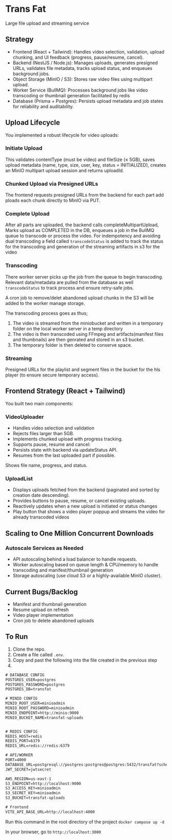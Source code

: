 # Trans Fat

Large file upload and streaming service

## Strategy

- Frontend (React + Tailwind): Handles video selection, validation, upload chunking, and UI feedback (progress, pause/resume, cancel).
- Backend (NestJS / Node.js): Manages uploads, generates presigned URLs, validates file metadata, tracks upload status, and enqueues background jobs.
- Object Storage (MinIO / S3): Stores raw video files using multipart upload.
- Worker Service (BullMQ): Processes background jobs like video transcoding or thumbnail generation facilitated by redis
- Database (Prisma + Postgres): Persists upload metadata and job states for reliability and auditability.

## Upload Lifecycle

You implemented a robust lifecycle for video uploads:

### Initiate Upload

This validates contentType (must be video) and fileSize (≤ 5GB), saves upload metadata (name, type, size, user, key, status = INITIALIZED), creates an MinIO multipart upload session and returns uploadId.

### Chunked Upload via Presigned URLs

The frontend requests presigned URLs from the backend for each part add ploads each chunk directly to MinIO via PUT.

### Complete Upload

After all parts are uploaded, the backend calls completeMultipartUpload, Marks upload as COMPLETED in the DB, enqueues a job in the BullMQ queue to transcode or process the video. For indempotency and avoiding dual transcoding a field called `transcodeStatus` is added to track the status for the transcoding and generation of the streaming artifacts in s3 for the video

### Transcoding

There worker server picks up the job from the queue to begin transcoding. Relevant data/metadata are pulled from the database as well `transcodeStatus` to track process and ensure retry-safe jobs.

A cron job to remove/delet abandoned upload chunks in the S3 will be added to the worker manage storage.

The transcoding process goes as thus;

1. The video is streamed from the miniobucket and written in a temporary folder on the local worker server in a temp directory
2. The video is then transcoded using FFmpeg and artifacts(manifest files and thumbnails) are then genrated and stored in an s3 bucket.
3. The temporary folder is then deleted to conserve space.

### Streaming

Presigned URLs for the playlist and segment files in the bucket for the hls player (to ensure secure temporary access).

## Frontend Strategy (React + Tailwind)

You built two main components:

### VideoUploader

- Handles video selection and validation
- Rejects files larger than 5GB.
- Implements chunked upload with progress tracking.
- Supports pause, resume and cancel:
- Persists state with backend via updateStatus API.
- Resumes from the last uploaded part if possible.

Shows file name, progress, and status.

### UploadList

- Displays uploads fetched from the backend (paginated and sorted by creation date descending).
- Provides buttons to pause, resume, or cancel existing uploads.
- Reactively updates when a new upload is initiated or status changes
- Play button that shows a video player poppup and streams the video for already transcoded videos

## Scaling to One Million Concurrent Downloads

### Autoscale Services as Needed

- API autoscaling behind a load balancer to handle requests.
- Worker autoscaling based on queue length & CPU/memory to handle transcoding and manifest/thumbnail generation
- Storage autoscaling (use cloud S3 or a highly-available MinIO cluster).

## Current Bugs/Backlog

- Manifest and thumbnail generation
- Resume upload on refresh
- Video player implementation
- Cron job to delete abandoned uploads

## To Run

1. Clone the repo.
2. Create a file called `.env`.
3. Copy and past the following into the file created in the previous step
4.

```txt
# DATABASE CONFIG
POSTGRES_USER=postgres
POSTGRES_PASSWORD=postgres
POSTGRES_DB=transfat

# MINIO CONFIG
MINIO_ROOT_USER=minioadmin
MINIO_ROOT_PASSWORD=minioadmin
MINIO_ENDPOINT=http://minio:9000
MINIO_BUCKET_NAME=transfat-uploads


# REDIS CONFIG
REDIS_HOST=redis
REDIS_PORT=6379
REDIS_URL=redis://redis:6379

# API/WORKER
PORT=4000
DATABASE_URL=postgresql://postgres:postgres@postgres:5432/transfat?schema=public
JWT_SECRET=jwtsecret

AWS_REGION=us-east-1
S3_ENDPOINT=http://localhost:9000
S3_ACCESS_KEY=minioadmin
S3_SECRET_KEY=minioadmin
S3_BUCKET=transfat-uploads

# Frontend
VITE_API_BASE_URL=http://localhost:4000

```

Run this command in the root directory of the project `docker compose up -d`

In your browser, go to `http://localhost:3000`

